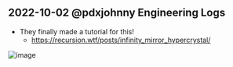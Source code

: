 ## 2022-10-02 @pdxjohnny Engineering Logs

- They finally made a tutorial for this!
  - https://recursion.wtf/posts/infinity_mirror_hypercrystal/

![image](https://user-images.githubusercontent.com/5950433/193464907-c760a5f7-707f-499d-bf74-0115cc87e204.png)